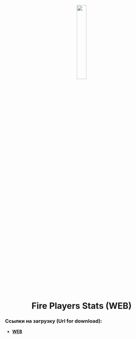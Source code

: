 <h1 align="center">
    <img src="https://hlmod.ru/attachments/fps_biglogo-png.60079" height="25%" width="25%" />
    <br />
    Fire Players Stats (WEB)
</h1>

### Ссылки на загрузку (Url for download):
- **[WEB](https://github.com/inzanty/fire-players-stats-web/releases/)**
